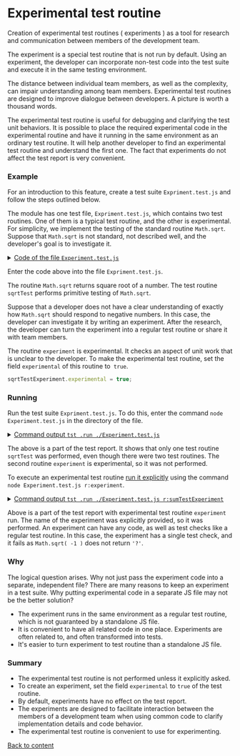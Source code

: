 # Experimental test routine

Creation of experimental test routines ( experiments ) as a tool for research and communication between members of the development team.

The experiment is a special test routine that is not run by default. Using an experiment, the developer can incorporate non-test code into the test suite and execute it in the same testing environment.

The distance between individual team members, as well as the complexity, can impair understanding among team members. Experimental test routines are designed to improve dialogue between developers. A picture is worth a thousand words.

The experimental test routine is useful for debugging and clarifying the test unit behaviors. It is possible to place the required experimental code in the experimental routine and have it running in the same environment as an ordinary test routine. It will help another developer to find an experimental test routine and understand the first one. The fact that experiments do not affect the test report is very convenient.


### Example

For an introduction to this feature, create a test suite `Expriment.test.js` and follow the steps outlined below.

The module has one test file, `Expriment.test.js`, which contains two test routines. One of them is a typical test routine, and the other is experimental. For simplicity, we implement the testing of the standard routine `Math.sqrt`. Suppose that `Math.sqrt` is not standard, not described well, and the developer's goal is to investigate it.

<details>
<summary><u>Code of the file <code>Experiment.test.js</code></u></summary>

```js

let _ = require( `wTesting` );

//

function sqrtTest( test )
{
  test.case = `integer`;
  test.identical( Math.sqrt( 4 ), 2 );
}

//

function experiment( test )
{
  test.case = `strings`;
  test.identical( Math.sqrt( -1 ), `?` );
}
experiment.experimental = true;

//

let Self =
{
name : `Experiment`,
  tests :
  {
    sqrtTest,
    experiment,
  }
}

//

Self = wTestSuite( Self );
if( typeof module !== `undefined` && !module.parent )
wTester.test( Self.name );

```

</details>

Enter the code above into the file `Expriment.test.js`.

The routine `Math.sqrt` returns square root of a number. The test routine `sqrtTest` performs primitive testing of `Math.sqrt`.

Suppose that a developer does not have a clear understanding of exactly how `Math.sqrt` should respond to negative numbers. In this case, the developer can investigate it by writing an experiment. After the research, the developer can turn the experiment into a regular test routine or share it with team members.

The routine `experiment` is experimental. It checks an aspect of unit work that is unclear to the developer. To make the experimental test routine, set the field `experimental` of this routine to` true`.

```js
sqrtTestExperiment.experimental = true;
```

### Running

Run the test suite `Expriment.test.js`. To do this, enter the command `node Experiment.test.js` in the directory of the file.

<details>
<summary><u>Command output <code>tst .run ./Experiment.test.js</code></u></summary>

```
[user@user ~]$ node Experiment.test.js

Running test suite ( Experiment ) ..
Located at Experiment.test.js:34
Passed TestSuite::Experiment / TestRoutine::sqrtTest in 0.031s
Passed test checks 1 / 1
Passed test cases 1 / 1
Passed test routines 1 / 1
Test suite ( Experiment ) ... in 0.601s ... ok

```

</details>

The above is a part of the test report. It shows that only one test routine `sqrtTest` was performed, even though there were two test routines. The second routine `experiment` is experimental, so it was not performed.

To execute an experimental test routine [run it explicitly](./Running.md) using the command `node Experiment.test.js r:experiment`.

<details>
<summary><u>Command output <code>tst .run ./Experiment.test.js r:sumTestExperiment</code></u></summary>

```
[user@user ~]$ node Experiment.test.js r:experiment

Running test suite ( Experiment ) ..
Located at Experiment.test.js:34

Running TestSuite::Experiment / TestRoutine::experiment ..
- got :
NaN
- expected :
'?'

Test check ( TestSuite::Experiment / TestRoutine::experiment / strings # 1 ) ... failed
Failed TestSuite::Experiment / TestRoutine::experiment in 0.084s
Passed test checks 0 / 1
Passed test cases 0 / 1
Passed test routines 0 / 1
Test suite ( Experiment ) ... in 0.169s ... failed
```

</details>

Above is a part of the test report with experimental test routine `experiment` run. The name of the experiment was explicitly provided, so it was performed. An experiment can have any code, as well as test checks like a regular test routine. In this case, the experiment has a single test check, and it fails as `Math.sqrt( -1 )` does not return `'?'`.

### Why

The logical question arises. Why not just pass the experiment code into a separate, independent file? There are many reasons to keep an experiment in a test suite. Why putting experimental code in a separate JS file may not be the better solution?

- The experiment runs in the same environment as a regular test routine, which is not guaranteed by a standalone JS file.
- It is convenient to have all related code in one place. Experiments are often related to, and often transformed into tests.
- It's easier to turn experiment to test routine than a standalone JS file.

### Summary

- The experimental test routine is not performed unless it explicitly asked.
- To create an experiment, set the field `experimental` to `true` of the test routine.
- By default, experiments have no effect on the test report.
- The experiments are designed to facilitate interaction between the members of a development team when using common code to clarify implementation details and code behavior.
- The experimental test routine is convenient to use for experimenting.

[Back to content](../README.md#Tutorials)
